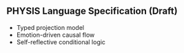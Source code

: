 ## PHYSIS Language Specification (Draft)

- Typed projection model
- Emotion-driven causal flow
- Self-reflective conditional logic
